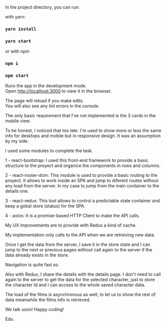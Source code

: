In the project directory, you can run:

with yarn:

### `yarn install`
### `yarn start`

or with npm

### `npm i`
### `npm start`


Runs the app in the development mode.\
Open [http://localhost:3000](http://localhost:3000) to view it in the browser.

The page will reload if you make edits.\
You will also see any lint errors in the console.

The only basic requirement that I've not implemented is the 3 cards in the mobile view.

To be honest, I noticed that too late. I'm used to show more or less the same info for desktops and mobile but in responsive design. It was an assumption by my side.

I used some modules to complete the task.

1 - react-bootstrap: I used this front-end framework to provide a basic structure to the proyect and organice the components in rows and columns.

2 - react-router-dom: This module is used to provide a basic routing to the proyect. It allows to work inside an SPA and jump to diferent routes without any load from the server.
In my case to jump from the main container to the details one.

3 - react-redux: This tool allows to control a predictable state container and keep a gobal store (status) for the SPA.

4 - axios: It is a promise-based HTTP Client to make the API calls. 

My UX improvements are to provide with Redux a kind of cache. 

My implementation only calls to the API when we are retreiving new data. 

Once I get the data from the server, I save it in the store state and I can jump to the next or previous pages without call again to the server if the data already exists in the store. 

Navigation is quite fast so.

Also with Redux, I share the details with the details page. I don't need to call again to the server to get the data for the selected character, just to store the character Id and I can access to the whole saved character data.

The load of the films is asynchronous as well, to let us to show the rest of data meanwhile the films info is retrieved.


We talk soon!
Happy coding!

Edu.
